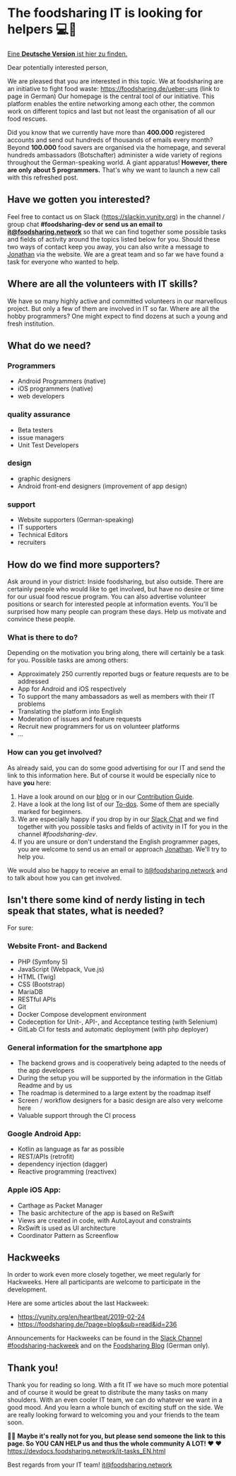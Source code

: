 # The foodsharing IT is looking for helpers 💻🔧
[Eine **Deutsche Version** ist hier zu finden.](it-tasks.md)

Dear potentially interested person,

We are pleased that you are interested in this topic. We at foodsharing are an initiative to fight food waste: https://foodsharing.de/ueber-uns (link to page in German)
Our homepage is the central tool of our initiative. This platform enables the entire networking among each other, the common work on different topics and last but not least the organisation of all our food rescues.

Did you know that we currently have more than **400.000** registered accounts and send out hundreds of thousands of emails every month? Beyond **100.000** food savers are organised via the homepage, and several hundreds ambassadors (Botschafter) administer a wide variety of regions throughout the German-speaking world. A giant apparatus!
**However, there are only about 5 programmers.** That's why we want to launch a new call with this refreshed post.

## Have we gotten you interested?
Feel free to contact us on Slack (https://slackin.yunity.org) in the channel / group chat **#foodsharing-dev or send us an email to [it@foodsharing.network](mailto:it@foodsharing.network)** so that we can find together some possible tasks and fields of activity around the topics listed below for you. Should these two ways of contact keep you away, you can also write a message to [Jonathan](https://foodsharing.de/profile/132347 "Jonathan's profile") via the website. We are a great team and so far we have found a task for everyone who wanted to help.

## Where are all the volunteers with IT skills?

We have so many highly active and committed volunteers in our marvellous project. But only a few of them are involved in IT so far. Where are all the hobby programmers? One might expect to find dozens at such a young and fresh institution.

## What do we need?

### Programmers
- Android Programmers (native)
- iOS programmers (native)
- web developers

### quality assurance
- Beta testers
- issue managers
- Unit Test Developers

### design
- graphic designers
- Android front-end designers (improvement of app design)

### support
- Website supporters (German-speaking)
- IT supporters
- Technical Editors
- recruiters


## How do we find more supporters?

Ask around in your district: Inside foodsharing, but also outside. There are certainly people who would like to get involved, but have no desire or time for our usual food rescue program. You can also advertise volunteer positions or search for interested people at information events. You'll be surprised how many people can program these days. Help us motivate and convince these people.

### What is there to do?

Depending on the motivation you bring along, there will certainly be a task for you. Possible tasks are among others:

- Approximately 250 currently reported bugs or feature requests are to be addressed
- App for Android and iOS respectively
- To support the many ambassadors as well as members with their IT problems
- Translating the platform into English
- Moderation of issues and feature requests
- Recruit new programmers for us on volunteer platforms
- ...

### How can you get involved?

As already said, you can do some good advertising for our IT and send the link to this information here. But of course it would be especially nice to have **you** here:
1. Have a look around on our [blog](https://devblog.foodsharing.de "foodsharing developer's blog") or in our [Contribution Guide](https://devdocs.foodsharing.network/contributing.html "foodsharing contributer's guide").
2. Have a look at the long list of our [To-dos](https://gitlab.com/foodsharing-dev/foodsharing/issues "foodsharing issues on GitLab"). Some of them are specially marked for beginners.
3. We are especially happy if you drop by in our [Slack Chat](https://slackin.yunity.org "programmer's chat") and we find together with you possible tasks and fields of activity in IT for you in the channel *#foodsharing-dev*.
4. If you are unsure or don't understand the English programmer pages, you are welcome to send us an email or approach [Jonathan](https://foodsharing.de/profile/132347 "Jonathan's profile"). We'll try to help you. 

We would also be happy to receive an email to [it@foodsharing.network](mailto:it@foodsharing.network) and to talk about how you can get involved.


## Isn't there some kind of nerdy listing in tech speak that states, what is needed?
For sure:

### Website Front- and Backend
- PHP (Symfony 5)
- JavaScript (Webpack, Vue.js)
- HTML (Twig)
- CSS (Bootstrap)
- MariaDB
- RESTful APIs
- Git
- Docker Compose development environment
- Codeception for Unit-, API-, and Acceptance testing (with Selenium)
- GitLab CI for tests and automatic deployment (with php deployer)

### General information for the smartphone app
- The backend grows and is cooperatively being adapted to the needs of the app developers
- During the setup you will be supported by the information in the Gitlab Readme and by us 
- The roadmap is determined to a large extent by the roadmap itself
- Screen / workflow designers for a basic design are also very welcome here
- Valuable support through the CI process

### Google Android App:
- Kotlin as language as far as possible
- REST/APIs (retrofit)
- dependency injection (dagger)
- Reactive programming (reactivex)


### Apple iOS App:
- Carthage as Packet Manager
- The basic architecture of the app is based on ReSwift
- Views are created in code, with AutoLayout and constraints
- RxSwift is used as UI architecture
- Coordinator Pattern as Screenflow

## Hackweeks
In order to work even more closely together, we meet regularly for Hackweeks. Here all participants are welcome to participate in the development.

Here are some articles about the last Hackweek:
- https://yunity.org/en/heartbeat/2019-02-24   
- https://foodsharing.de/?page=blog&sub=read&id=236

Announcements for Hackweeks can be found in the [Slack Channel #foodsharing-hackweek](https://slackin.yunity.org "Slack Channel") and on the [Foodsharing Blog](https://foodsharing.de/?page=blog) (German only).

## Thank you! 

Thank you for reading so long. With a fit IT we have so much more potential and of course it would be great to distribute the many tasks on many shoulders. With an even cooler IT team, we can do whatever we want in a good mood. And you learn a whole bunch of exciting stuff on the side. We are really looking forward to welcoming you and your friends to the team soon.

📣📣 **Maybe it's really not for you, but please send someone the link to this page. So YOU CAN HELP us and thus the whole community A LOT! ❤️ ❤️**   
https://devdocs.foodsharing.network/it-tasks_EN.html

Best regards from your IT team!
[it@foodsharing.network](mailto:it@foodsharing.network)